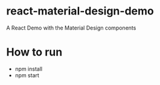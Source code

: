 # react-material-design-demo
A React Demo with the Material Design components

# How to run
- npm install
- npm start
